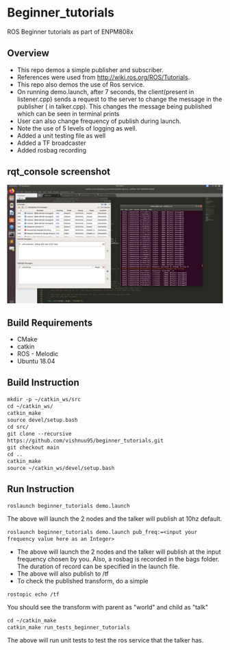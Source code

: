 # Beginner_tutorials
ROS Beginner tutorials as part of ENPM808x

## Overview
* This repo demos a simple publisher and subscriber. 
* References were used from http://wiki.ros.org/ROS/Tutorials. 
* This repo also demos the use of Ros service.
* On running demo.launch, after 7 seconds, the client(present in listener.cpp) 
   sends a request to the server to change the message in the publisher ( in talker.cpp).
   This changes the message being published which can be seen in terminal prints
* User can also change frequency of publish during launch.
* Note the use of 5 levels of logging as well. 
* Added a unit testing file as well
* Added a TF broadcaster
* Added rosbag recording

## rqt_console screenshot
![image](https://github.com/vishnuu95/beginner_tutorials/blob/Week9_HW/rqt_console.png)

## Build Requirements
* CMake
* catkin
* ROS - Melodic
* Ubuntu 18.04

## Build Instruction
```
mkdir -p ~/catkin_ws/src
cd ~/catkin_ws/
catkin_make
source devel/setup.bash
cd src/
git clone --recursive https://github.com/vishnuu95/beginner_tutorials.git
git checkout main
cd ..
catkin_make
source ~/catkin_ws/devel/setup.bash
```

## Run Instruction

```
roslaunch beginner_tutorials demo.launch
```
The above will launch the 2 nodes and the talker will publish at 10hz default. 
```
roslaunch beginner_tutorials demo.launch pub_freq:=<input your frequency value here as an Integer>
```
* The above will launch the 2 nodes and the talker will publish at the input frequency chosen by you. Also, a rosbag is recorded in the bags folder. The duration of record can be specified in the launch file. 
* The above will also publish to /tf
* To check the published transform, do a simple
```
rostopic echo /tf
```
You should see the transform with parent as "world" and child as "talk"
```
cd ~/catkin_make
catkin_make run_tests_beginner_tutorials
```
The above will run unit tests to test the ros service that the talker has.